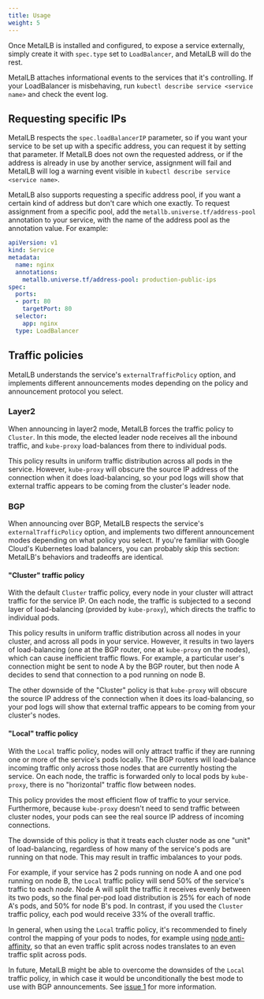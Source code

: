 ```yaml
---
title: Usage
weight: 5
---
```


Once MetalLB is installed and configured, to expose a service
externally, simply create it with `spec.type` set to `LoadBalancer`,
and MetalLB will do the rest.

MetalLB attaches informational events to the services that it's
controlling. If your LoadBalancer is misbehaving, run `kubectl
describe service <service name>` and check the event log.

## Requesting specific IPs

MetalLB respects the `spec.loadBalancerIP` parameter, so if you want
your service to be set up with a specific address, you can request it
by setting that parameter. If MetalLB does not own the requested
address, or if the address is already in use by another service,
assignment will fail and MetalLB will log a warning event visible in
`kubectl describe service <service name>`.

MetalLB also supports requesting a specific address pool, if you want
a certain kind of address but don't care which one exactly. To request
assignment from a specific pool, add the
`metallb.universe.tf/address-pool` annotation to your service, with the
name of the address pool as the annotation value. For example:

```yaml
apiVersion: v1
kind: Service
metadata:
  name: nginx
  annotations:
    metallb.universe.tf/address-pool: production-public-ips
spec:
  ports:
  - port: 80
    targetPort: 80
  selector:
    app: nginx
  type: LoadBalancer
```

## Traffic policies

MetalLB understands the service's `externalTrafficPolicy` option, and
implements different announcements modes depending on the policy and
announcement protocol you select.

### Layer2

When announcing in layer2 mode, MetalLB forces the traffic policy to
`Cluster`. In this mode, the elected leader node receives all the
inbound traffic, and `kube-proxy` load-balances from there to
individual pods.

This policy results in uniform traffic distribution across all pods in
the service. However, `kube-proxy` will obscure the source IP address
of the connection when it does load-balancing, so your pod logs will
show that external traffic appears to be coming from the cluster's
leader node.

### BGP

When announcing over BGP, MetalLB respects the service's
`externalTrafficPolicy` option, and implements two different
announcement modes depending on what policy you select. If you're
familiar with Google Cloud's Kubernetes load balancers, you can
probably skip this section: MetalLB's behaviors and tradeoffs are
identical.

#### "Cluster" traffic policy

With the default `Cluster` traffic policy, every node in your cluster
will attract traffic for the service IP. On each node, the traffic is
subjected to a second layer of load-balancing (provided by
`kube-proxy`), which directs the traffic to individual pods.

This policy results in uniform traffic distribution across all nodes
in your cluster, and across all pods in your service. However, it
results in two layers of load-balancing (one at the BGP router, one at
`kube-proxy` on the nodes), which can cause inefficient traffic
flows. For example, a particular user's connection might be sent to
node A by the BGP router, but then node A decides to send that
connection to a pod running on node B.

The other downside of the "Cluster" policy is that `kube-proxy` will
obscure the source IP address of the connection when it does its
load-balancing, so your pod logs will show that external traffic
appears to be coming from your cluster's nodes.

#### "Local" traffic policy

With the `Local` traffic policy, nodes will only attract traffic if
they are running one or more of the service's pods locally. The BGP
routers will load-balance incoming traffic only across those nodes
that are currently hosting the service. On each node, the traffic is
forwarded only to local pods by `kube-proxy`, there is no "horizontal"
traffic flow between nodes.

This policy provides the most efficient flow of traffic to your
service. Furthermore, because `kube-proxy` doesn't need to send
traffic between cluster nodes, your pods can see the real source IP
address of incoming connections.

The downside of this policy is that it treats each cluster node as one
"unit" of load-balancing, regardless of how many of the service's pods
are running on that node. This may result in traffic imbalances to
your pods.

For example, if your service has 2 pods running on node A and one pod
running on node B, the `Local` traffic policy will send 50% of the
service's traffic to each _node_. Node A will split the traffic it
receives evenly between its two pods, so the final per-pod load
distribution is 25% for each of node A's pods, and 50% for node B's
pod. In contrast, if you used the `Cluster` traffic policy, each pod
would receive 33% of the overall traffic.

In general, when using the `Local` traffic policy, it's recommended to
finely control the mapping of your pods to nodes, for example
using
[node anti-affinity](https://kubernetes.io/docs/concepts/configuration/assign-pod-node/#affinity-and-anti-affinity),
so that an even traffic split across nodes translates to an even
traffic split across pods.

In future, MetalLB might be able to overcome the downsides of the
`Local` traffic policy, in which case it would be unconditionally the
best mode to use with BGP
announcements. See
[issue 1](https://github.com/google/metallb/issues/1) for more
information.
